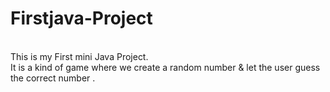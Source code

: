 # Firstjava-Project
<br>
This is my First mini Java Project.
<br>
It is a  kind of game where we create a random number & let the user guess the correct number .

